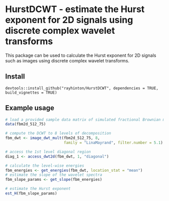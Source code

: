 # HurstDCWT - estimate the Hurst exponent for 2D signals using discrete complex wavelet transforms

This package can be used to calculate the Hurst exponent for 2D signals such as images using discrete complex wavelet transforms. 

## Install

```
devtools::install_github("rayhinton/HurstDCWT", dependencies = TRUE, build_vignettes = TRUE)
```

## Example usage

```R
# load a provided sample data matrix of simulated fractional Brownian motion
data(fbm2d_512_75)

# compute the DCWT to 8 levels of decomposition
fbm_dwt <- image_dwt_mult(fbm2d_512_75, 8, 
                          family = "LinaMayrand", filter.number = 5.1)

# access the 1st level diagonal region
diag_1 <- access_dwt2d(fbm_dwt, 1, "diagonal")

# calculate the level-wise energies
fbm_energies <- get_energies(fbm_dwt, location_stat = "mean")
# estimate the slope of the wavelet spectra
fbm_slope_params <- get_slope(fbm_energies)

# estimate the Hurst exponent
est_H(fbm_slope_params)
```
